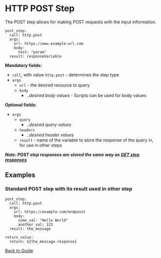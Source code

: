 # HTTP POST Step

The POST step allows for making POST requests with the input information.

```
post_step:
  call: http.post
  args:
    url: https://www.example-url.com
    body:
      test: "param"
  result: responseVariable
```

**Mandatory fields:**

* `call`, with value `http.post` - determines the step type
* `args`
    * `url` - the desired resource to query
    * `body`
        * *..desired body values* - Scripts can be used for body values

**Optional fields:**

* `args`
    * `query`
        * *..desired query values*
    * `headers`
        * *..desired header values*
    * `result` - name of the variable to store the response of the query in, for use in other steps

***Note: POST step responses are stored the same way as [GET step responses](./http-get.md#How-responses-are-stored-with-the-result-field)***

## Examples

### Standard POST step with its result used in other step

```
post_step:
  call: http.post
  args:
    url: https://example.com/endpoint
    body:
      some_val: "Hello World"
      another_val: 123
  result: the_message

return_value:
  return: ${the_message.response}
```

[Back to Guide](../GUIDE.md#Writing-DSL-files)
